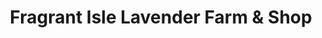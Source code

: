 ---
title: "Fragrant Isle Lavender Farm & Shop"
url: /washington-island/fragrant-isle-lavender-farm-und-shop/
shop: Andenken
---